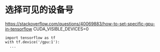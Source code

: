 # 选择可见的设备号

https://stackoverflow.com/questions/40069883/how-to-set-specific-gpu-in-tensorflow
CUDA_VISIBLE_DEVICES=0

```
import tensorflow as tf
with tf.device('/gpu:1'):
  ...
```
